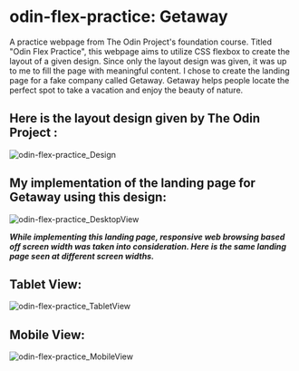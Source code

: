 # odin-flex-practice: Getaway

A practice webpage from The Odin Project's foundation course. Titled "Odin Flex Practice", this webpage aims to utilize CSS flexbox to create the layout of a given design. Since only the layout design was given, it was up to me to fill the page with meaningful content. I chose to create the landing page for a fake company called Getaway. Getaway helps people locate the perfect spot to take a vacation and enjoy the beauty of nature.


## Here is the layout design given by The Odin Project :

![odin-flex-practice_Design](https://user-images.githubusercontent.com/78327376/144229672-e8cf8da4-ec9a-42ba-918b-f64e7cd04ed3.png)




## My implementation of the landing page for Getaway using this design:

![odin-flex-practice_DesktopView](https://user-images.githubusercontent.com/78327376/144229855-d8f000bf-9c67-43b7-aaa2-49cb9319bf0f.png)




***While implementing this landing page, responsive web browsing based off screen width was taken into consideration. Here is the same landing page seen at different screen widths.***



## Tablet View:

![odin-flex-practice_TabletView](https://user-images.githubusercontent.com/78327376/144230144-bca5756f-96e9-42c2-9b37-6d09ad5b8bf6.png)





## Mobile View:

![odin-flex-practice_MobileView](https://user-images.githubusercontent.com/78327376/144230159-ff38e497-7d16-4880-a854-79ffa9d51e62.png)
